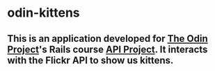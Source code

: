 # odin-kittens
## This is an application developed for [The Odin Project](http://www.theodinproject.com/)'s Rails course [API Project](http://www.theodinproject.com/courses/ruby-on-rails/lessons/apis?ref=lnav).  It interacts with the Flickr API to show us kittens.